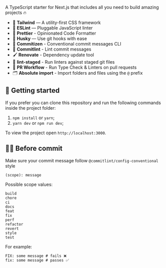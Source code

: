 A TypeScript starter for Next.js that includes all you need to build amazing projects 🔥

- 🎨 **Tailwind** — A utility-first CSS framework
- 📏 **ESLint** — Pluggable JavaScript linter
- 💖 **Prettier** - Opinionated Code Formatter
- 🐶 **Husky** — Use git hooks with ease
- 📄 **Commitizen** - Conventional commit messages CLI
- 🚓 **Commitlint** - Lint commit messages
- 🖌 **Renovate** - Dependency update tool
- 🚫 **lint-staged** - Run linters against staged git files
- 👷 **PR Workflow** - Run Type Check & Linters on pull requests
- 🗂 **Absolute import** - Import folders and files using the `@` prefix

## 🚀 Getting started

If you prefer you can clone this repository and run the following commands inside the project folder:

1. `npm install` or `yarn`;
2. `yarn dev` or `npm run dev`;

To view the project open `http://localhost:3000`.

## ✍🏻 Before commit
Make sure your commit message follow `@commitlint/config-conventional` style

`(scope): message`

Possible scope values:
```
build
chore
ci
docs
feat
fix
perf
refactor
revert
style
test
```

For example:
```
FIX: some message # fails ❌
fix: some message # passes ✅
```

